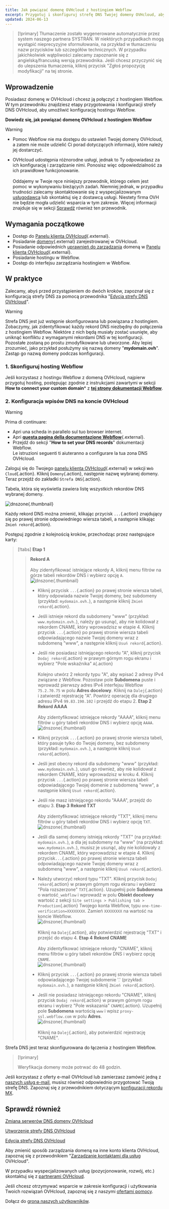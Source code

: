```yaml
---
title: Jak powiązać domenę OVHcloud z hostingiem Webflow
excerpt: Przygotuj i skonfiguruj strefę DNS Twojej domeny OVHcloud, aby połączyć ją z hostingiem Webflow
updated: 2024-06-13
---
```


> [!primary]
> Tłumaczenie zostało wygenerowane automatycznie przez system naszego partnera SYSTRAN. W niektórych przypadkach mogą wystąpić nieprecyzyjne sformułowania, na przykład w tłumaczeniu nazw przycisków lub szczegółów technicznych. W przypadku jakichkolwiek wątpliwości zalecamy zapoznanie się z angielską/francuską wersją przewodnika. Jeśli chcesz przyczynić się do ulepszenia tłumaczenia, kliknij przycisk "Zgłoś propozycję modyfikacji” na tej stronie.
>

## Wprowadzenie

Posiadasz domenę w OVHcloud i chcesz ją połączyć z hostingiem Webflow. W tym przewodniku znajdziesz etapy przygotowania i konfiguracji strefy DNS OVHcloud, aby umożliwić konfigurację hostingu Webflow.

**Dowiedz się, jak powiązać domenę OVHcloud z hostingiem Webflow**

> [!warning]
>
> - Pomoc Webflow nie ma dostępu do ustawień Twojej domeny OVHcloud, a zatem nie może udzielić Ci porad dotyczących informacji, które należy jej dostarczyć.
>
> - OVHcloud udostępnia różnorodne usługi, jednak to Ty odpowiadasz za ich konfigurację i zarządzanie nimi. Ponosisz więc odpowiedzialność za ich prawidłowe funkcjonowanie.<br><br> Oddajemy w Twoje ręce niniejszy przewodnik, którego celem jest pomoc w wykonywaniu bieżących zadań. Niemniej jednak, w przypadku trudności zalecamy skontaktowanie się z wyspecjalizowanym [usługodawcą](/links/partner) lub skontaktuj się z dostawcą usługi. Niestety firma OVH nie będzie mogła udzielić wsparcia w tym zakresie. Więcej informacji znajduje się w sekcji [Sprawdź](#gofurther) również ten przewodnik.
>

## Wymagania początkowe

- Dostęp do [Panelu klienta OVHcloud](/links/manager){.external}.
- Posiadanie [domeny](/links/web/domains){.external} zarejestrowanej w OVHcloud.
- Posiadanie odpowiednich [uprawnień do zarządzania](/pages/account_and_service_management/account_information/managing_contacts) domeną w [Panelu klienta OVHcloud](/links/manager){.external}.
- Posiadanie hostingu w Webflow.
- Dostęp do interfejsu zarządzania hostingiem w Webflow.

## W praktyce

Zalecamy, abyś przed przystąpieniem do dwóch kroków, zapoznał się z konfiguracją strefy DNS za pomocą przewodnika "[Edycja strefy DNS OVHcloud](/pages/web_cloud/domains/dns_zone_edit)".

> [!warning]
>
> Strefa DNS jest już wstępnie skonfigurowana lub powiązana z hostingiem. Zobaczymy, jak zidentyfikować każdy rekord DNS niezbędny do połączenia z hostingiem Webflow. Niektóre z nich będą musiały zostać usunięte, aby uniknąć konfliktu z wymaganymi rekordami DNS w tej konfiguracji. Pozostałe zostaną po prostu zmodyfikowane lub utworzone. Aby lepiej zrozumieć, jako przykład posłużymy się nazwą domeny "**mydomain.ovh**". Zastąp go nazwą domeny podczas konfiguracji.

### 1. Skonfiguruj hosting Webflow

Jeśli korzystasz z hostingu Webflow z domeną OVHcloud, najpierw przygotuj hosting, postępując zgodnie z instrukcjami zawartymi w sekcji **How to connect your custom domain*** z [**tej strony dokumentacji Webflow**](https://university.webflow.com/lesson/manually-connect-a-custom-domain?topics=hosting-code-export#how-to-connect-your-custom-domain).

### 2. Konfiguracja wpisów DNS na koncie OVHcloud

> [!warning]
>
> Prima di continuare:
>
> - Apri una scheda in parallelo sul tuo browser internet.
> - Apri [**questa pagina della documentazione Webflow**](https://university.webflow.com/lesson/manually-connect-a-custom-domain?topics=hosting-code-export){.external}.
> - Przejdź do sekcji "**How to set your DNS records**" dokumentacji Webflow.<br>
> Le istruzioni seguenti ti aiuteranno a configurare la tua zona DNS OVHcloud.

Zaloguj się do Twojego [panelu klienta OVHcloud](/links/manager){.external} w sekcji `Web Cloud`{.action}. Kliknij `Domeny`{.action}, następnie nazwę wybranej domeny. Teraz przejdź do zakładki `Strefa DNS`{.action}.

Tabela, która się wyświetla zawiera listę wszystkich rekordów DNS wybranej domeny.

![dnszone](/pages/assets/screens/control_panel/product-selection/web-cloud/domain-dns/dns-zone/tab-mydomain-anycast.png){.thumbnail}

Każdy rekord DNS można zmienić, klikając przycisk `...`{.action} znajdujący się po prawej stronie odpowiedniego wiersza tabeli, a następnie klikając `Zmień rekord`{.action}.

Postępuj zgodnie z kolejnością kroków, przechodząc przez następujące karty:

> [!tabs]
> **Etap 1**
>> **Rekord A**<br><br>
>> Aby zidentyfikować istniejące rekordy A, kliknij menu filtrów na górze tabeli rekordów DNS i wybierz opcję `A`.<br>
>> ![dnszone](/pages/assets/screens/control_panel/product-selection/web-cloud/domain-dns/dns-zone/filter-a.png){.thumbnail}
>>
>> - Kliknij przycisk `...`{.action} po prawej stronie wiersza tabeli, który odpowiada nazwie Twojej domeny, bez subdomeny (przykład: `mydomain.ovh.`), a następnie kliknij `Zmień rekord`{.action}.<br>
>> - Jeśli istnieje rekord dla subdomeny "www" (przykład: `www.mydomain.ovh.`), należy go usunąć, aby nie kolidował z rekordem CNAME, który wprowadzisz w etapie 4. Kliknij przycisk `...`{.action} po prawej stronie wiersza tabeli odpowiadającego nazwie Twojej domeny wraz z subdomeną "www", a następnie kliknij `Usuń rekord`{.action}.<br>
>> - Jeśli nie posiadasz istniejącego rekordu "A", kliknij przycisk `Dodaj rekord`{.action} w prawym górnym rogu ekranu i wybierz "Pole wskaźnika" `A`{.action}<br><br>
>> Kolejno utwórz 2 rekordy typu "A", aby wpisać 2 adresy IPv4 związane z Webflow.
>> Pozostaw pole **Subdomena** puste i wprowadź pierwszy adres IPv4 interfejsu Webflow `75.2.70.75` w polu **Adres docelowy**.
>> Kliknij na `Dalej`{.action} i zatwierdź rejestrację "A". Powtórz operację dla drugiego adresu IPv4 `99.83.190.102` i przejdź do etapu 2.
> **Etap 2**
>> **Rekord AAAA**<br><br>
>> Aby zidentyfikować istniejące rekordy "AAAA", kliknij menu filtrów u góry tabeli rekordów DNS i wybierz opcję `AAAA`.<br>
>> ![dnszone](/pages/assets/screens/control_panel/product-selection/web-cloud/domain-dns/dns-zone/filter-aaaa.png){.thumbnail}
>>
>> - Kliknij przycisk `...`{.action} po prawej stronie wiersza tabeli, który pasuje tylko do Twojej domeny, bez subdomeny (przykład: `mydomain.ovh.`), a następnie kliknij `Usuń rekord`{.action}.<br>
>> - Jeśli jest obecny rekord dla subdomeny "www" (przykład: `www.mydomain.ovh.`), usuń go również, aby nie kolidował z rekordem CNAME, który wprowadzisz w kroku 4. Kliknij przycisk `...`{.action} po prawej stronie wiersza tabeli odpowiadającego Twojej domenie z subdomeną "www", a następnie kliknij `Usuń rekord`{.action}.<br>
>> - Jeśli nie masz istniejącego rekordu "AAAA", przejdź do etapu 3.
> **Etap 3**
>> **Rekord TXT**<br><br>
>> Aby zidentyfikować istniejące rekordy "TXT", kliknij menu filtrów u góry tabeli rekordów DNS i wybierz opcję `TXT`.<br>
>> ![dnszone](/pages/assets/screens/control_panel/product-selection/web-cloud/domain-dns/dns-zone/filter-txt.png){.thumbnail}
>>
>> - Jeśli dla samej domeny istnieją rekordy "TXT" (na przykład: `mydomain.ovh.`), a dla jej subdomeny na "www" (na przykład: `www.mydomain.ovh.`), musisz je usunąć, aby nie kolidowały z rekordem CNAME, który wprowadzisz w etapie 4. Kliknij przycisk`...`{.action} po prawej stronie wiersza tabeli odpowiadającego nazwie Twojej domeny wraz z subdomeną "www", a następnie kliknij `Usuń rekord`{.action}.<br>
>> - Należy utworzyć rekord typu "TXT". Kliknij przycisk `Dodaj rekord`{.action} w prawym górnym rogu ekranu i wybierz "Pola rozszerzone" `TXT`{.action}.
>> Uzupełnij pole **Subdomena** o wartość`_webflow` i wprowadź w polu **Obiekt docelowy** wartość z sekcji `Site settings > Publishing tab > Production`{.action} Twojego konta Webflow, typu `one-time-verification=XXXXXXXX`. Zamień `XXXXXXXX` na wartość na koncie Webflow.<br>
>> ![dnszone](images/field-txt.png){.thumbnail}<br><br>
>> Kliknij na `Dalej`{.action}, aby potwierdzić rejestrację "TXT" i przejść do etapu 4.
> **Etap 4**
>> **Rekord CNAME**<br><br>
>> Aby zidentyfikować istniejące rekordy "CNAME", kliknij menu filtrów u góry tabeli rekordów DNS i wybierz opcję `CNAME`.<br>
>> ![dnszone](/pages/assets/screens/control_panel/product-selection/web-cloud/domain-dns/dns-zone/filter-cname.png){.thumbnail}
>>
>> - Kliknij przycisk `...`{.action} po prawej stronie wiersza tabeli odpowiadającego Twojej subdomenie '.' (przykład: `mydomain.ovh.`), a następnie kliknij `Zmień rekord`{.action}.<br>
>> - Jeśli nie posiadasz istniejącego rekordu "CNAME", kliknij przycisk `Dodaj rekord`{.action} w prawym górnym rogu ekranu i wybierz "Pole wskazania" `CNAME`{.action}.
>> Uzupełnij pole **Subdomena** wartością `www` i wpisz `proxy-ssl.webflow.com` w polu **Adres**.<br>
>> ![dnszone](images/field-cname.png){.thumbnail}<br><br>
>> Kliknij na `Dalej`{.action}, aby potwierdzić rejestrację "CNAME".

Strefa DNS jest teraz skonfigurowana do łączenia z hostingiem Webflow.

> [!primary]
>
> Weryfikacja domeny może potrwać do 48 godzin.

Jeśli korzystasz z oferty e-mail OVHcloud lub zamierzasz zamówić jedną z [naszych usług e-mail](/links/web/emails), musisz również odpowiednio przygotować Twoją strefę DNS. Zapoznaj się z przewodnikiem dotyczącym [konfiguracji rekordu MX](/pages/web_cloud/domains/dns_zone_mx).

## Sprawdź również <a name="go-further"></a>

[Zmiana serwerów DNS domeny OVHcloud](/pages/web_cloud/domains/dns_server_general_information)

[Utworzenie strefy DNS OVHcloud](/pages/web_cloud/domains/dns_zone_create)

[Edycja strefy DNS OVHcloud](/pages/web_cloud/domains/dns_zone_edit)

Aby zmienić sposób zarządzania domeną na inne konto klienta OVHcloud, zapoznaj się z przewodnikiem "[Zarządzanie kontaktami dla usług](/pages/account_and_service_management/account_information/managing_contacts) OVHcloud".

W przypadku wyspecjalizowanych usług (pozycjonowanie, rozwój, etc.) skontaktuj się z [partnerami OVHcloud](/links/partner).

Jeśli chcesz otrzymywać wsparcie w zakresie konfiguracji i użytkowania Twoich rozwiązań OVHcloud, zapoznaj się z naszymi [ofertami pomocy](/links/support).

Dołącz do [grona naszych użytkowników](/links/community).